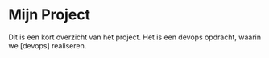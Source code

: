 # Mijn Project 
Dit is een kort overzicht van het project. Het is een devops opdracht, waarin we [devops] realiseren. 
